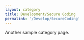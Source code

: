 ```yaml
---
layout: category
title: Development/Secure Coding
permalink: '/Develop/SecureCoding'
---
```


Another sample category page.
